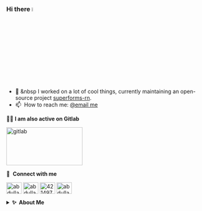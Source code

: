 ### Hi there <a href="https://www.linkedin.com/in/abdullah-qureshi5/"><img src="https://media.giphy.com/media/hvRJCLFzcasrR4ia7z/giphy.gif" width="5%"></a>

<!-- - 🔭 &nbsp;I’m currently working on something cool :wink: -->
- 🌱 &nbsp I worked on a lot of cool things, currently maintaining an open-source project [superforms-rn](https://www.npmjs.com/package/@superforms/superforms-rn). 
- 📫 &nbsp;How to reach me: [@email me](mailto:adnx1080@gmail.com?subject=[GitHub]%20Source%20My%20Profile&body=Hi,%20I'm%20reaching%20out%20to%20you%20after%20seeing%20your%20github%20profile,%20I%20would%20like%20to%20what%20ever%20you%20want%20to%20say%20...%20)

<!-- - 👨‍💻 &nbsp;Read more about my projects at [abdullahqureshi.com](https://www.abdullahqureshi.com/#portfolio) -->
<!-- - ⚡ &nbsp;Fun fact: I :heart: :dog:s and Xbox Gaming (GamerTag: [GKRXtreme](https://account.xbox.com/en-us/profile?gamertag=GKRXtreme)) -->


🤹‍♂️ **I am also active on Gitlab**
<p  align="left">
<a href="https://gitlab.com/abdullahqureshi5" target="blank"><img align="center" src="https://about.gitlab.com/images/press/logo/svg/gitlab-logo-100.svg" alt="gitlab" height="100" width="200" /></a>
</p>



🔗 &nbsp;**Connect with me**
<p align="left">
<a href="https://twitter.com/Abdullah_NQ5" target="blank"><img align="center" src="https://raw.githubusercontent.com/rahuldkjain/github-profile-readme-generator/master/src/images/icons/Social/twitter.svg" alt="abdullahqureshi" height="30" width="40" /></a>
<a href="https://www.linkedin.com/in/abdullah-qureshi5/" target="blank"><img align="center" src="https://raw.githubusercontent.com/rahuldkjain/github-profile-readme-generator/master/src/images/icons/Social/linked-in-alt.svg" alt="abdullahqureshi" height="30" width="40" /></a>
<a href="https://stackoverflow.com/users/13569876/" target="blank"><img align="center" src="https://raw.githubusercontent.com/rahuldkjain/github-profile-readme-generator/master/src/images/icons/Social/stack-overflow.svg" alt="4214976" height="30" width="40" /></a>
<a href="https://www.instagram.com/najam5/" target="blank"><img align="center" src="https://raw.githubusercontent.com/rahuldkjain/github-profile-readme-generator/master/src/images/icons/Social/instagram.svg" alt="abdullahqureshi" height="30" width="40" /></a>


<details>
  <summary><b>✨&nbsp;&nbsp;About&nbsp;Me</b></summary>
  <br/>

I am a React Native Engineer with a passion for UX design, I am slowly transitioning to UX design from a passionate hobby to full time deal with development as a hobby. 

</details> 




